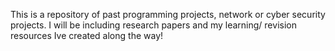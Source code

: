 This is a repository of past programming projects, network or cyber security projects.
I will be including research papers and my learning/ revision resources Ive created along the way!
